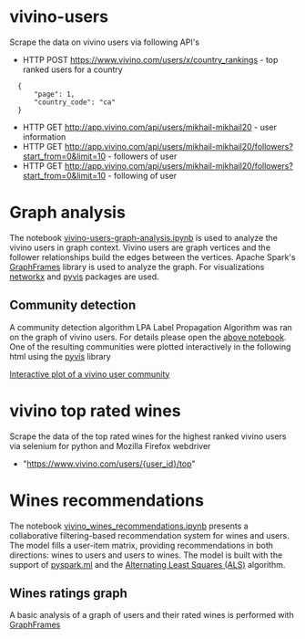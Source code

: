 # vivino-users

Scrape the data on vivino users via following API's
- HTTP POST https://www.vivino.com/users/x/country_rankings - top ranked users for a country
```
  {
      "page": 1,
      "country_code": "ca"
  }
```
- HTTP GET http://app.vivino.com/api/users/mikhail-mikhail20 - user information
- HTTP GET http://app.vivino.com/api/users/mikhail-mikhail20/followers?start_from=0&limit=10 - followers of user 
- HTTP GET http://app.vivino.com/api/users/mikhail-mikhail20/followers?start_from=0&limit=10 - following of user

# Graph analysis

The notebook [vivino-users-graph-analysis.ipynb](https://github.com/sansar-choinyambuu/vivino-users/blob/main/vivino-users-graph-analysis.ipynb) is used to analyze the vivino users in graph context. 
Vivino users are graph vertices and the follower relationships build the edges between the vertices. Apache Spark's [GraphFrames](https://graphframes.github.io/graphframes/docs/_site/index.html) library is used to analyze the graph. For visualizations [networkx](https://networkx.org/) and [pyvis](https://pyvis.readthedocs.io/en/latest/index.html) packages are used.

## Community detection
A community detection algorithm LPA Label Propagation Algorithm was ran on the graph of vivino users. For details please open the [above notebook](https://github.com/sansar-choinyambuu/vivino-users/blob/main/vivino-users-graph-analysis.ipynb). One of the resulting communities were plotted interactively in the following html using the [pyvis](https://pyvis.readthedocs.io/en/latest/index.html) library

[Interactive plot of a vivino user community](https://github.com/sansar-choinyambuu/vivino-users/blob/main/nx.html)


# vivino top rated wines

Scrape the data of the top rated wines for the highest ranked vivino users via selenium for python and Mozilla Firefox webdriver

- "https://www.vivino.com/users/{user_id}/top"

# Wines recommendations

The notebook [vivino_wines_recommendations.ipynb](https://github.com/sansar-choinyambuu/vivino-users/blob/main/vivino_wines_recommendations.ipynb) presents a collaborative filtering-based recommendation system for wines and users.
The model fills a user-item matrix, providing recommendations in both directions: wines to users and users to wines.
The model is built with the support of [pyspark.ml](https://spark.apache.org/docs/latest/api/python/pyspark.ml.html) and the [Alternating Least Squares (ALS)](https://dl.acm.org/doi/10.1109/MC.2009.263) algorithm. 

## Wines ratings graph

A basic analysis of a graph of users and their rated wines is performed with [GraphFrames](https://graphframes.github.io/graphframes/docs/_site/index.html)